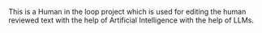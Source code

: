 This is a Human in the loop project which is used for editing the human reviewed text with the help of Artificial Intelligence with the help of LLMs.
